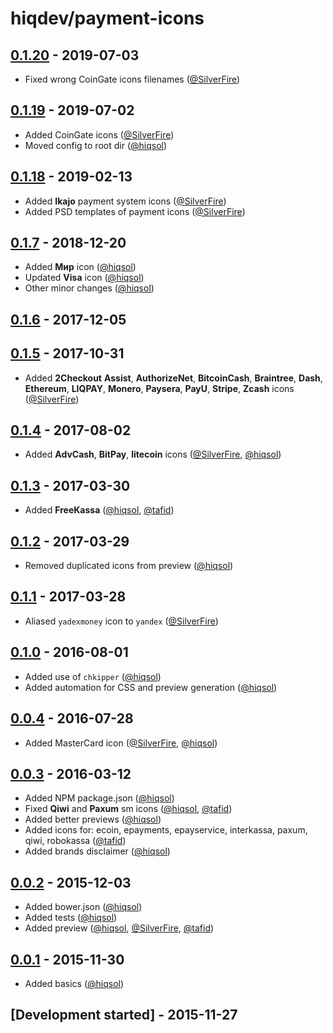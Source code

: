 # hiqdev/payment-icons

## [0.1.20] - 2019-07-03

- Fixed wrong CoinGate icons filenames ([@SilverFire])

## [0.1.19] - 2019-07-02

- Added CoinGate icons ([@SilverFire])
- Moved config to root dir ([@hiqsol])

## [0.1.18] - 2019-02-13

- Added **Ikajo** payment system icons ([@SilverFire])
- Added PSD templates of payment icons ([@SilverFire])

## [0.1.7] - 2018-12-20

- Added **Мир** icon ([@hiqsol])
- Updated **Visa** icon ([@hiqsol])
- Other minor changes ([@hiqsol])

## [0.1.6] - 2017-12-05

## [0.1.5] - 2017-10-31

- Added **2Checkout** **Assist**, **AuthorizeNet**, **BitcoinCash**, **Braintree**, **Dash**, **Ethereum**, **LIQPAY**, **Monero**, **Paysera**, **PayU**, **Stripe**, **Zcash** icons ([@SilverFire])

## [0.1.4] - 2017-08-02

- Added **AdvCash**, **BitPay**, **litecoin** icons ([@SilverFire], [@hiqsol])

## [0.1.3] - 2017-03-30

- Added **FreeKassa** ([@hiqsol], [@tafid])

## [0.1.2] - 2017-03-29

- Removed duplicated icons from preview ([@hiqsol])

## [0.1.1] - 2017-03-28

- Aliased `yadexmoney` icon to `yandex` ([@SilverFire])

## [0.1.0] - 2016-08-01

- Added use of `chkipper` ([@hiqsol])
- Added automation for CSS and preview generation ([@hiqsol])

## [0.0.4] - 2016-07-28

- Added MasterCard icon ([@SilverFire], [@hiqsol])

## [0.0.3] - 2016-03-12

- Added NPM package.json ([@hiqsol])
- Fixed **Qiwi** and **Paxum** sm icons ([@hiqsol], [@tafid])
- Added better previews ([@hiqsol])
- Added icons for: ecoin, epayments, epayservice, interkassa, paxum, qiwi, robokassa ([@tafid])
- Added brands disclaimer ([@hiqsol])

## [0.0.2] - 2015-12-03

- Added bower.json ([@hiqsol])
- Added tests ([@hiqsol])
- Added preview ([@hiqsol], [@SilverFire], [@tafid])

## [0.0.1] - 2015-11-30

- Added basics ([@hiqsol])

## [Development started] - 2015-11-27

[@ottoson]: http://artemottoson.com/
[mtema80@gmail.com]: http://artemottoson.com/
[@hiqsol]: https://github.com/hiqsol
[sol@hiqdev.com]: https://github.com/hiqsol
[@SilverFire]: https://github.com/SilverFire
[d.naumenko.a@gmail.com]: https://github.com/SilverFire
[@tafid]: https://github.com/tafid
[andreyklochok@gmail.com]: https://github.com/tafid
[@BladeRoot]: https://github.com/BladeRoot
[bladeroot@gmail.com]: https://github.com/BladeRoot
[Under development]: https://github.com/hiqdev/payment-icons/compare/0.1.18...HEAD
[0.1.0]: https://github.com/hiqdev/payment-icons/compare/0.0.4...0.1.0
[0.0.4]: https://github.com/hiqdev/payment-icons/compare/0.0.3...0.0.4
[0.0.3]: https://github.com/hiqdev/payment-icons/compare/0.0.2...0.0.3
[0.0.2]: https://github.com/hiqdev/payment-icons/compare/0.0.1...0.0.2
[0.0.1]: https://github.com/hiqdev/payment-icons/releases/tag/0.0.1
[0.1.1]: https://github.com/hiqdev/payment-icons/compare/0.1.0...0.1.1
[0.1.2]: https://github.com/hiqdev/payment-icons/compare/0.1.1...0.1.2
[0.1.3]: https://github.com/hiqdev/payment-icons/compare/0.1.2...0.1.3
[0.1.4]: https://github.com/hiqdev/payment-icons/compare/0.1.3...0.1.4
[0.1.5]: https://github.com/hiqdev/payment-icons/compare/0.1.4...0.1.5
[0.1.6]: https://github.com/hiqdev/payment-icons/compare/0.1.5...0.1.6
[0.1.7]: https://github.com/hiqdev/payment-icons/compare/0.1.6...0.1.7
[0.1.18]: https://github.com/hiqdev/payment-icons/compare/0.1.7...0.1.18
[0.1.19]: https://github.com/hiqdev/payment-icons/compare/0.1.18...0.1.19
[0.1.20]: https://github.com/hiqdev/payment-icons/compare/0.1.19...0.1.20
